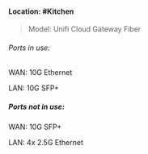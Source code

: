 #### Location: #Kitchen 
>Model: Unifi Cloud Gateway Fiber

###### Ports in use:
WAN: 10G Ethernet

LAN: 10G SFP+

##### Ports not in use:
WAN: 10G SFP+

LAN: 4x 2.5G Ethernet